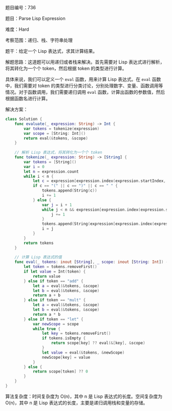 题目编号：736

题目：Parse Lisp Expression

难度：Hard

考察范围：递归、栈、字符串处理

题干：给定一个 Lisp 表达式，求其计算结果。

解题思路：这道题可以用递归或者栈来解决。首先需要对 Lisp 表达式进行解析，将其转化为一个个 token，然后根据 token 的类型进行计算。

具体来说，我们可以定义一个 `eval` 函数，用来计算 Lisp 表达式。在 `eval` 函数中，我们需要对 token 的类型进行分类讨论，分别处理数字、变量、函数调用等情况。对于函数调用，我们需要递归调用 `eval` 函数，计算出函数的参数值，然后根据函数名进行计算。

解决方案：

```swift
class Solution {
    func evaluate(_ expression: String) -> Int {
        var tokens = tokenize(expression)
        var scope = [String: Int]()
        return eval(&tokens, &scope)
    }
    
    // 解析 Lisp 表达式，将其转化为一个个 token
    func tokenize(_ expression: String) -> [String] {
        var tokens = [String]()
        var i = 0
        let n = expression.count
        while i < n {
            let c = expression[expression.index(expression.startIndex, offsetBy: i)]
            if c == "(" || c == ")" || c == " " {
                tokens.append(String(c))
                i += 1
            } else {
                var j = i + 1
                while j < n && expression[expression.index(expression.startIndex, offsetBy: j)] != " " && expression[expression.index(expression.startIndex, offsetBy: j)] != ")" {
                    j += 1
                }
                tokens.append(String(expression[expression.index(expression.startIndex, offsetBy: i)..<expression.index(expression.startIndex, offsetBy: j)]))
                i = j
            }
        }
        return tokens
    }
    
    // 计算 Lisp 表达式的值
    func eval(_ tokens: inout [String], _ scope: inout [String: Int]) -> Int {
        let token = tokens.removeFirst()
        if let value = Int(token) {
            return value
        } else if token == "add" {
            let a = eval(&tokens, &scope)
            let b = eval(&tokens, &scope)
            return a + b
        } else if token == "mult" {
            let a = eval(&tokens, &scope)
            let b = eval(&tokens, &scope)
            return a * b
        } else if token == "let" {
            var newScope = scope
            while true {
                let key = tokens.removeFirst()
                if tokens.isEmpty {
                    return scope[key] ?? eval(&[key], &scope)
                }
                let value = eval(&tokens, &newScope)
                newScope[key] = value
            }
        } else {
            return scope[token] ?? 0
        }
    }
}
```

算法复杂度：时间复杂度为 O(n)，其中 n 是 Lisp 表达式的长度。空间复杂度为 O(n)，其中 n 是 Lisp 表达式的长度，主要是递归调用栈和变量的存储。